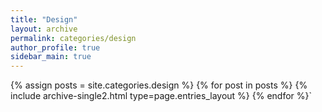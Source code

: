 ```yaml
---
title: "Design"
layout: archive
permalink: categories/design
author_profile: true
sidebar_main: true
---
```

{% assign posts = site.categories.design %}
{% for post in posts %} {% include archive-single2.html type=page.entries_layout %} {% endfor %}`
